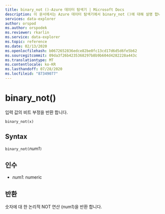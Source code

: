 ```yaml
---
title: binary_not ()-Azure 데이터 탐색기 | Microsoft Docs
description: 이 문서에서는 Azure 데이터 탐색기에서 binary_not ()에 대해 설명 합니다.
services: data-explorer
author: orspod
ms.author: orspodek
ms.reviewer: rkarlin
ms.service: data-explorer
ms.topic: reference
ms.date: 02/13/2020
ms.openlocfilehash: b0672652836edce82be0fc13cd17d6d5d6fe5b62
ms.sourcegitcommit: 09da3f26b4235368297b8b9b604d4282228a443c
ms.translationtype: MT
ms.contentlocale: ko-KR
ms.lasthandoff: 07/28/2020
ms.locfileid: "87349077"
---
```

# <a name="binary_not"></a>binary_not()

입력 값의 비트 부정을 반환 합니다.

```kusto
binary_not(x)
```

## <a name="syntax"></a>Syntax

`binary_not(`*num1*`)`

## <a name="arguments"></a>인수

* *num1*: numeric 

## <a name="returns"></a>반환

숫자에 대 한 논리적 NOT 연산 (num1)을 반환 합니다.
